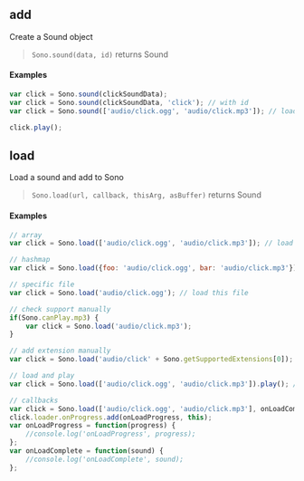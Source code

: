 ## add

Create a Sound object

>`Sono.sound(data, id)` returns Sound

#### Examples

```javascript
var click = Sono.sound(clickSoundData);
var click = Sono.sound(clickSoundData, 'click'); // with id
var click = Sono.sound(['audio/click.ogg', 'audio/click.mp3']); // load

click.play();
```


## load

Load a sound and add to Sono

>`Sono.load(url, callback, thisArg, asBuffer)` returns Sound

#### Examples

```javascript
// array
var click = Sono.load(['audio/click.ogg', 'audio/click.mp3']); // load first file compatible with browser

// hashmap
var click = Sono.load({foo: 'audio/click.ogg', bar: 'audio/click.mp3'}); // load first file compatible with browser

// specific file
var click = Sono.load('audio/click.ogg'); // load this file

// check support manually
if(Sono.canPlay.mp3) {
	var click = Sono.load('audio/click.mp3');
}

// add extension manually
var click = Sono.load('audio/click' + Sono.getSupportedExtensions[0]);

// load and play
var click = Sono.load(['audio/click.ogg', 'audio/click.mp3']).play(); // load and play immediately

// callbacks
var click = Sono.load(['audio/click.ogg', 'audio/click.mp3'], onLoadComplete, this);
click.loader.onProgress.add(onLoadProgress, this);
var onLoadProgress = function(progress) {
    //console.log('onLoadProgress', progress);
};
var onLoadComplete = function(sound) {
    //console.log('onLoadComplete', sound);
};


```
